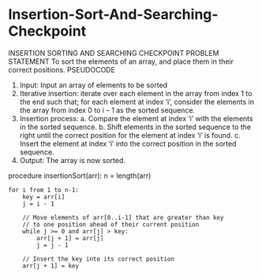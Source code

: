 # Insertion-Sort-And-Searching-Checkpoint

INSERTION SORTING AND SEARCHING CHECKPOINT
PROBLEM STATEMENT
To sort the elements of an array, and place them in their correct positions.
PSEUDOCODE
1.	Input: Input an array of elements to be sorted
2.	Iterative insertion: iterate over each element in the array from index 1 to the end such that; for each element at index ‘i’, consider the elements in the array from index 0 to i – 1 as the sorted sequence.
3.	Insertion process: 
 a.	Compare the element at index ‘i’ with the elements in the sorted sequence.
 b.	Shift elements in the sorted sequence to the right until the correct position for the element at index ‘i’ is found.
 c.	Insert the element at index ‘i’ into the correct position in the sorted sequence.
4.	Output: The array is now sorted.

 procedure insertionSort(arr):
      n = length(arr)

    for i from 1 to n-1:
        key = arr[i]
        j = i - 1

        // Move elements of arr[0..i-1] that are greater than key
        // to one position ahead of their current position
        while j >= 0 and arr[j] > key:
            arr[j + 1] = arr[j]
            j = j - 1

        // Insert the key into its correct position
        arr[j + 1] = key
